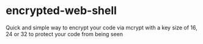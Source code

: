 # encrypted-web-shell
Quick and simple way to encrypt your code via mcrypt with a key size of 16, 24 or 32 to protect your code from being seen
